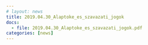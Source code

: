 ```yaml
---
# layout: news
title: 2019.04.30_Alaptoke_es_szavazati_jogok
docs:
  - file: 2019.04.30_Alaptoke_es_szavazati_jogok.pdf
categories: [news]
---
```


